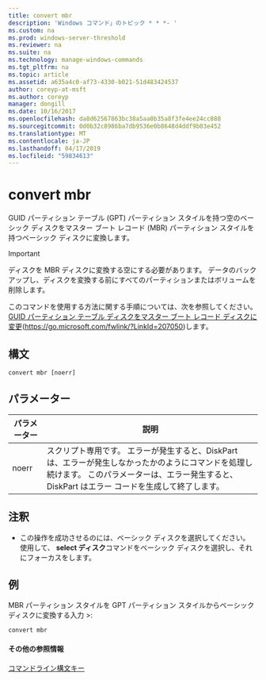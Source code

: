 ```yaml
---
title: convert mbr
description: 'Windows コマンド」のトピック * * *- '
ms.custom: na
ms.prod: windows-server-threshold
ms.reviewer: na
ms.suite: na
ms.technology: manage-windows-commands
ms.tgt_pltfrm: na
ms.topic: article
ms.assetid: a635a4c0-af73-4330-b021-51d483424537
author: coreyp-at-msft
ms.author: coreyp
manager: dongill
ms.date: 10/16/2017
ms.openlocfilehash: da8d62567863bc38a5aa0b35a8f3fe4ee24cc888
ms.sourcegitcommit: 0d0b32c8986ba7db9536e0b8648d4ddf9b03e452
ms.translationtype: MT
ms.contentlocale: ja-JP
ms.lasthandoff: 04/17/2019
ms.locfileid: "59834613"
---
```

# <a name="convert-mbr"></a>convert mbr



GUID パーティション テーブル (GPT) パーティション スタイルを持つ空のベーシック ディスクをマスター ブート レコード (MBR) パーティション スタイルを持つベーシック ディスクに変換します。

> [!IMPORTANT]
> ディスクを MBR ディスクに変換する空にする必要があります。 データのバックアップし、ディスクを変換する前にすべてのパーティションまたはボリュームを削除します。

このコマンドを使用する方法に関する手順については、次を参照してください。 [GUID パーティション テーブル ディスクをマスター ブート レコード ディスクに変更](https://go.microsoft.com/fwlink/?LinkId=207050)(https://go.microsoft.com/fwlink/?LinkId=207050)します。

## <a name="syntax"></a>構文

```
convert mbr [noerr]
```

## <a name="parameters"></a>パラメーター

|パラメーター|説明|
|---------|-----------|
|noerr|スクリプト専用です。 エラーが発生すると、DiskPart は、エラーが発生しなかったかのようにコマンドを処理し続けます。 このパラメーターは、エラー発生すると、DiskPart はエラー コードを生成して終了します。|

## <a name="remarks"></a>注釈

-   この操作を成功させるのには、ベーシック ディスクを選択してください。 使用して、 **select ディスク**コマンドをベーシック ディスクを選択し、それにフォーカスをします。

## <a name="BKMK_examples"></a>例

MBR パーティション スタイルを GPT パーティション スタイルからベーシック ディスクに変換する入力 >:
```
convert mbr
```

#### <a name="additional-references"></a>その他の参照情報

[コマンドライン構文キー](command-line-syntax-key.md)

